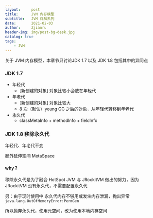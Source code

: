 ```yaml
---
layout:     post
title:      JVM 内存模型
subtitle:   JVM 详解系列
date:       2021-02-03
author:     Zjianru
header-img: img/post-bg-desk.jpg
catalog: true
tags:
    - JVM
---
```


关于 JVM 内存模型，本章节只讨论JDK 1.7 以及 JDK 1.8 包括其中的异同点

### JDK 1.7

* 年轻代
  * [新创建的对象] 对象比较小会放在年轻代
* 年老代
  * [新创建的对象] 对象比较大
  * 8 次（默认）young GC 之后的对象，从年轻代转移到年老代
* 永久代
  * classMetaInfo + methodInfo + fieldInfo

### JDK 1.8 移除永久代

年轻代、年老代不变

额外延伸空间  MetaSpace

#### why？

移除永久代是为了融合 HotSpot JVM 与 JRockitVM 做出的努力，因为 JRockitVM 没有永久代，不需要配置永久代

另：由于现时使用中 永久代内存不够用或发生内存泄漏，抛出异常 ` java.lang.OutOfMemoryError:PermGen `

 所以抛弃永久代，使用元空间，改为使用本地内存空间
